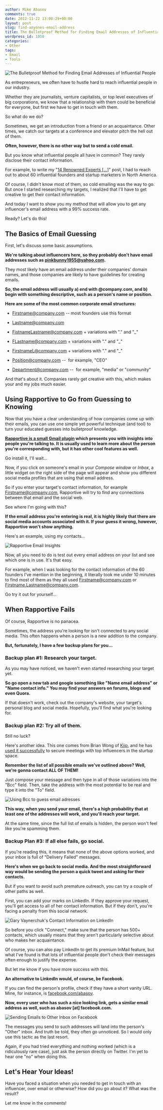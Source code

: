 ```yaml
---
author: Mike Abasov
comments: true
date: 2012-11-22 13:00:29+00:00
layout: post
slug: find-anyones-email-address
title: The Bulletproof Method for Finding Email Addresses of Influential People
wordpress_id: 1010
categories:
- Other
tags:
- Email
- Tools
---
```


![The Bulletproof Method for Finding Email Addresses of Influential People](/wp-content/uploads/2012/11/email.png)

As entrepreneurs, we often have to hustle hard to reach influential people in our industry.

Whether they are journalists, venture capitalists, or top level executives of big corporations, we know that a relationship with them could be beneficial for everyone, but first we have to get in touch with them.

So what do we do? 

Sometimes, we get an introduction from a friend or an acquaintance. Other times, we catch our targets at a conference and elevator pitch the hell out of them.

**Often, however, there is no other way but to send a cold email.**

But you know what influential people all have in common? They rarely disclose their contact information.

For example, to write my "[14 Renowned Experts […]](/2012/08/07/startup-marketing-priorities/)" post, I had to reach out to about 60 influential founders and startup marketers in North America.

Of course, I didn't know most of them, so cold emailing was the way to go. But once I started researching my targets, I realized that I'll have to get creative to get their contact information.

And today I want to show you my method that will allow you to get any influencer's email address with a 99% success rate.

Ready? Let's do this!

<!-- more -->




## The Basics of Email Guessing


First, let's discuss some basic assumptions.

**We're talking about influencers here, so they probably don't have email addresses such as pinkbunny1955@yahoo.com.**

They most likely have an email address under their companies' domain names, and those companies are likely to have guidelines for creating emails.

**So, the email address will usually a) end with @company.com, and b) begin with something descriptive, such as a person's name or position.**

**Here are some of the most common corporate email structures:**



	
  * Firstname@company.com -- most founders use this format

	
  * Lastname@company.com

	
  * FistnameLastname@company.com + variations with "." and "_"

	
  * FLastname@company.com + variations with "." and "_"

	
  * FirstnameL@company.com + variations with "." and "_"

	
  * Position@company.com --  for example, "CEO"

	
  * Department@company.com --  for example, "media" or "community"


And that's about it. Companies rarely get creative with this, which makes your and my jobs much easier.




## Using Rapportive to Go from Guessing to Knowing


Now that you have a clear understanding of how companies come up with their emails, you can use one simple yet powerful technique (and tool) to turn your educated guesses into bulletproof knowledge.

**[Rapportive is a small Gmail plugin](http://rapportive.com/) which presents you with insights into people you're talking to. It is usually used to learn more about the person you're corresponding with, but it has other cool features as well.**

Go install it, I'll wait…

Now, if you click on someone's email in your _Compose window_ or _Inbox_, a little widget on the right side of the page will appear and show you different social media profiles that are using that email address.

So if you enter your target's contact information, for example Firstname@company.com, Rapportive will try to find any connections between that email and the social web.

See where I'm going with this?

**If the email address you're entering is real, it is highly likely that there are social media accounts associated with it. If your guess it wrong, however, Rapportive won't show anything.**

Here's an example, using my contacts…

![Rapportive Email Insights](/wp-content/uploads/2012/11/Screen-Shot-2012-11-21-at-7.03.39-PM.png)

Now, all you need to do is test out every email address on your list and see which one is in use. It's that easy.

For example, when I was looking for the contact information of the 60 founders I've mention in the beginning, it literally took me under 10 minutes to find most of them as they all used Firstname@company.com or Firstname.Lastname@company.com.

Go try it out for yourself…




## When Rapportive Fails


Of course, Rapportive is no panacea.

Sometimes, the address you're looking for isn't connected to any social media. This often happens when a person is a new addition to the company.

**But, fortunately, I have a few backup plans for you…**


### Backup plan #1: Research your target.


As you may have noticed, we haven't even started researching your target yet.

**So go open a new tab and google something like "Name email address" or "Name contact info." You may find your answers on forums, blogs and even Quora.**

If that doesn't work, check out the company's website, your target's personal blog and social media. Hopefully, you'll find what you're looking for.


### Backup plan #2: Try all of them.


Still no luck?

Here's another idea. This one comes from Brian Wong of [Kiip](http://www.kiip.me/), and he has [used it successfully](http://vimeo.com/23139843) to secure meetings with top influencers in the sturtup space.

**Remember the list of all possible emails we've outlined above? Well, we're gonna contact ALL OF THEM!**

Just compose your message and then type in all of those variations into the "Bcc" field. Then, take the address with the most potential to be real and type it into the "To" field.

![Using Bcc to guess email adresses](/wp-content/uploads/2012/11/Screen-Shot-2012-11-21-at-6.42.05-PM.png)

**This way, when you send your email, there's a high probability that at least one of the addresses will work, and you'll reach your target.**

At the same time, since the full list of emails is hidden, the person won't feel like you're spamming them.




### Backup Plan #3: If all else fails, go social.


If you're reading this, it means that none of the above options worked, and your inbox is full of "Delivery Failed" messages.

**Here's when we go back to social media. And the most straightforward way would be sending the person a quick tweet and asking for their contacts.**

But if you want to avoid such premature outreach, you can try a couple of other paths as well.

First, you can add your marks on LinkedIn. If they approve your request, you'll get access to all of her contact information. But if they don't, you're facing a penalty from this social network.

![Gary Vaynerchuk's Contact Information on LinkedIn](/wp-content/uploads/2012/11/Screen-Shot-2012-11-21-at-7.09.21-PM-590x433.png)

So before you click "Connect," make sure that the person has 500+ contacts, which usually means that they aren't particularly selective about who makes her acquaintance.

Of course, you can also pay LinkedIn to get its premium InMail feature, but what I've found is that lots of influential people don't check their messages often enough to justify the expense.

But let me know if you have more success with this.

**An alternative to LinkedIn would, of course, be Facebook.**

If you can find the person's profile, check if they have a short vanity URL. Mine, for instance, is [facebook.com/abasov](http://facebook.com/abasov).

**Now, every user who has such a nice looking link, gets a similar email address as well, such as abasov [at] facebook.com.**

![Sending Emails to Other Inbox on Facebook](/wp-content/uploads/2012/11/Screen-Shot-2012-11-21-at-12.15.28-AM.png)

The messages you send to such addresses will land into the person's "Other" inbox. And truth be told, they often go unnoticed. So I would only use this tactic as the last resort.

Again, if you had tried everything and nothing worked (which is a ridiculously rare case), just ask the person directly on Twitter. I'm yet to hear one "no" when doing this.




## Let's Hear Your Ideas!


Have you faced a situation when you needed to get in touch with an influencer, over email or otherwise? How did you go about it? What was the result?

Let me know in the comments!
